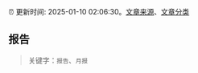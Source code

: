 :alarm_clock: 更新时间: 2025-01-10 02:06:30。[文章来源](/README.md)、[文章分类](/TAGS.md)

## 报告


> 关键字：`报告`、`月报`



